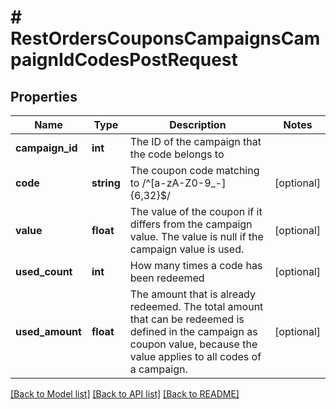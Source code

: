# # RestOrdersCouponsCampaignsCampaignIdCodesPostRequest

## Properties

Name | Type | Description | Notes
------------ | ------------- | ------------- | -------------
**campaign_id** | **int** | The ID of the campaign that the code belongs to |
**code** | **string** | The coupon code matching to /^[a-zA-Z0-9_-]{6,32}$/ | [optional]
**value** | **float** | The value of the coupon if it differs from the campaign value. The value is null if the campaign value is used. | [optional]
**used_count** | **int** | How many times a code has been redeemed | [optional]
**used_amount** | **float** | The amount that is already redeemed. The total amount that can be redeemed is defined in the campaign as coupon value, because the value applies to all codes of a campaign. | [optional]

[[Back to Model list]](../../README.md#models) [[Back to API list]](../../README.md#endpoints) [[Back to README]](../../README.md)
